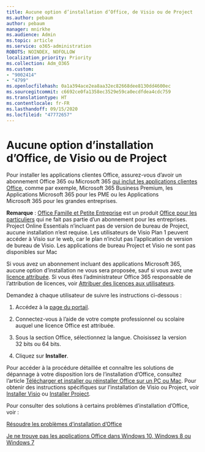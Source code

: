 ```yaml
---
title: Aucune option d’installation d’Office, de Visio ou de Project
ms.author: pebaum
author: pebaum
manager: mnirkhe
ms.audience: Admin
ms.topic: article
ms.service: o365-administration
ROBOTS: NOINDEX, NOFOLLOW
localization_priority: Priority
ms.collection: Adm_O365
ms.custom:
- "9002414"
- "4799"
ms.openlocfilehash: 0a1a394ace2ea8aa32ec82668dee8130dd4600ec
ms.sourcegitcommit: c6692ce0fa1358ec3529e59ca0ecdfdea4cdc759
ms.translationtype: HT
ms.contentlocale: fr-FR
ms.lasthandoff: 09/15/2020
ms.locfileid: "47772657"
---
```

# <a name="no-option-to-install-office-visio-or-project"></a>Aucune option d’installation d’Office, de Visio ou de Project

Pour installer les applications clientes Office, assurez-vous d’avoir un abonnement Office 365 ou Microsoft 365 [qui inclut les applications clientes Office](https://support.office.com/article/office-for-home-and-office-for-business-plans-28cbc8cf-1332-4f04-9123-9b660abb629e), comme par exemple, Microsoft 365 Business Premium, les Applications Microsoft 365 pour les PME ou les Applications Microsoft 365 pour les grandes entreprises.

**Remarque** : [Office Famille et Petite Entreprise](https://products.office.com/home-and-business) est un produit [Office pour les particuliers](https://support.office.com/article/28cbc8cf-1332-4f04-9123-9b660abb629e?wt.mc_id=Alchemy_ClientDIA) qui ne fait pas partie d’un abonnement pour les entreprises. Project Online Essentials n’incluant pas de version de bureau de Project, aucune installation n’est requise. Les utilisateurs de Visio Plan 1 peuvent accéder à Visio sur le web, car le plan n’inclut pas l’application de version de bureau de Visio. Les applications de bureau Project et Visio ne sont pas disponibles sur Mac

Si vous avez un abonnement incluant des applications Microsoft 365, aucune option d’installation ne vous sera proposée, sauf si vous avez une [licence attribuée](https://support.office.com/article/what-office-365-business-product-or-license-do-i-have-f8ab5e25-bf3f-4a47-b264-174b1ee925fd?wt.mc_id=scl_installoffice_home). Si vous êtes l’administrateur Office 365 responsable de l’attribution de licences, voir [Attribuer des licences aux utilisateurs](https://support.office.com/article/assign-licenses-to-users-in-office-365-for-business-997596b5-4173-4627-b915-36abac6786dc?wt.mc_id=scl_installoffice_home).


Demandez à chaque utilisateur de suivre les instructions ci-dessous :

1. Accédez à la [page du portail](https://portal.office.com/OLS/MySoftware.aspx).

2. Connectez-vous à l’aide de votre compte professionnel ou scolaire auquel une licence Office est attribuée.

3. Sous la section Office, sélectionnez la langue. Choisissez la version 32 bits ou 64 bits.

4. Cliquez sur **Installer**.

Pour accéder à la procédure détaillée et connaître les solutions de dépannage à votre disposition lors de l’installation d’Office, consultez l’article [Télécharger et installer ou réinstaller Office sur un PC ou Mac](https://support.office.com/article/4414eaaf-0478-48be-9c42-23adc4716658?wt.mc_id=Alchemy_ClientDIA). Pour obtenir des instructions spécifiques sur l’installation de Visio ou Project, voir [Installer Visio](https://support.office.com/article/f98f21e3-aa02-4827-9167-ddab5b025710) ou [Installer Project](https://support.office.com/article/7059249b-d9fe-4d61-ab96-5c5bf435f281).

Pour consulter des solutions à certains problèmes d’installation d’Office, voir :

[Résoudre les problèmes d’installation d’Office](https://support.office.com/article/35ff2def-e0b2-4dac-9784-4cf212c1f6c2#BKMK_ErrorMessages)

[Je ne trouve pas les applications Office dans Windows 10, Windows 8 ou Windows 7](https://support.office.com/article/can-t-find-office-applications-in-windows-10-windows-8-or-windows-7-907ce545-6ae8-459b-8d9d-de6764a635d6)
